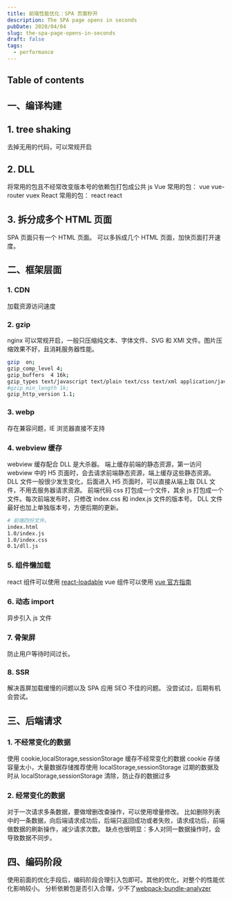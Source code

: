 ```yaml
---
title: 前端性能优化：SPA 页面秒开
description: The SPA page opens in seconds
pubDate: 2020/04/04
slug: the-spa-page-opens-in-seconds
draft: false
tags:
  - performance
---
```


## Table of contents

## 一、编译构建

## 1. tree shaking

去掉无用的代码，可以常规开启

## 2. DLL

将常用的包且不经常改变版本号的依赖包打包成公共 js
Vue 常用的包： vue vue-router vuex
React 常用的包： react react

## 3. 拆分成多个 HTML 页面

SPA 页面只有一个 HTML 页面。
可以多拆成几个 HTML 页面，加快页面打开速度。

## 二、框架层面

### 1. CDN

加载资源访问速度

### 2. gzip

nginx 可以常规开启，一般只压缩纯文本、字体文件、SVG 和 XMl 文件。图片压缩效果不好，且消耗服务器性能。

```bash
gzip  on;
gzip_comp_level 4;
gzip_buffers  4 16k;
gzip_types text/javascript text/plain text/css text/xml application/javascript application/x-javascript application/xml  application/x-httpd-php application/vnd.ms-fontobject font/ttf font/opentype font/x-woff image/svg+xml;
#gzip_min_length 1k;
gzip_http_version 1.1;
```

### 3. webp

存在兼容问题，IE 浏览器直接不支持

### 4. webview 缓存

webview 缓存配合 DLL 是大杀器。
端上缓存前端的静态资源，第一访问 webview 中的 H5 页面时，会去请求前端静态资源，端上缓存这些静态资源。
DLL 文件一般很少发生变化，后面进入 H5 页面时，可以直接从端上取 DLL 文件，不用去服务器请求资源。
前端代码 css 打包成一个文件，其余 js 打包成一个文件。每次前端发布时，只修改 index.css 和 index.js 文件的版本号。
DLL 文件最好也加上单独版本号，方便后期的更新。

```bash
# 前端四份文件。
index.html
1.0/index.js
1.0/index.css
0.1/dll.js
```

### 5. 组件懒加载

react 组件可以使用 [react-loadable](https://github.com/jamiebuilds/react-loadable)
vue 组件可以使用 [vue 官方指南](https://router.vuejs.org/guide/advanced/lazy-loading.html#grouping-components-in-the-same-chunk)

### 6. 动态 import

异步引入 js 文件

### 7. 骨架屏

防止用户等待时间过长。

### 8. SSR

解决首屏加载缓慢的问题以及 SPA 应用 SEO 不佳的问题。
没尝试过，后期有机会尝试。

## 三、后端请求

### 1. 不经常变化的数据

使用 cookie,localStorage,sessionStorage 缓存不经常变化的数据
cookie 存储容量太小，大量数据存储推荐使用 localStorage,sessionStorage
过期的数据及时从 localStorage,sessionStorage 清除，防止存的数据过多

### 2. 经常变化的数据

对于一次请求多条数据，要做增删改查操作，可以使用增量修改。
比如删除列表中的一条数据，向后端请求成功后，后端只返回成功或者失败，请求成功后，前端做数据的刷新操作，减少请求次数。
缺点也很明显：多人对同一数据操作时，会导致数据不同步。

## 四、编码阶段

使用前面的优化手段后，编码阶段合理引入包即可。其他的优化，对整个的性能优化影响较小。
分析依赖包是否引入合理，少不了[webpack-bundle-analyzer](https://github.com/webpack-contrib/webpack-bundle-analyzer)
